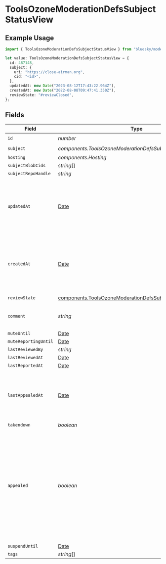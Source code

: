 # ToolsOzoneModerationDefsSubjectStatusView

## Example Usage

```typescript
import { ToolsOzoneModerationDefsSubjectStatusView } from "bluesky/models/components";

let value: ToolsOzoneModerationDefsSubjectStatusView = {
  id: 487148,
  subject: {
    uri: "https://close-airman.org",
    cid: "<id>",
  },
  updatedAt: new Date("2023-08-12T17:43:22.964Z"),
  createdAt: new Date("2022-08-08T09:47:41.350Z"),
  reviewState: "#reviewClosed",
};
```

## Fields

| Field                                                                                                                                                                   | Type                                                                                                                                                                    | Required                                                                                                                                                                | Description                                                                                                                                                             |
| ----------------------------------------------------------------------------------------------------------------------------------------------------------------------- | ----------------------------------------------------------------------------------------------------------------------------------------------------------------------- | ----------------------------------------------------------------------------------------------------------------------------------------------------------------------- | ----------------------------------------------------------------------------------------------------------------------------------------------------------------------- |
| `id`                                                                                                                                                                    | *number*                                                                                                                                                                | :heavy_check_mark:                                                                                                                                                      | N/A                                                                                                                                                                     |
| `subject`                                                                                                                                                               | *components.ToolsOzoneModerationDefsSubjectStatusViewSubject*                                                                                                           | :heavy_check_mark:                                                                                                                                                      | N/A                                                                                                                                                                     |
| `hosting`                                                                                                                                                               | *components.Hosting*                                                                                                                                                    | :heavy_minus_sign:                                                                                                                                                      | N/A                                                                                                                                                                     |
| `subjectBlobCids`                                                                                                                                                       | *string*[]                                                                                                                                                              | :heavy_minus_sign:                                                                                                                                                      | N/A                                                                                                                                                                     |
| `subjectRepoHandle`                                                                                                                                                     | *string*                                                                                                                                                                | :heavy_minus_sign:                                                                                                                                                      | N/A                                                                                                                                                                     |
| `updatedAt`                                                                                                                                                             | [Date](https://developer.mozilla.org/en-US/docs/Web/JavaScript/Reference/Global_Objects/Date)                                                                           | :heavy_check_mark:                                                                                                                                                      | Timestamp referencing when the last update was made to the moderation status of the subject                                                                             |
| `createdAt`                                                                                                                                                             | [Date](https://developer.mozilla.org/en-US/docs/Web/JavaScript/Reference/Global_Objects/Date)                                                                           | :heavy_check_mark:                                                                                                                                                      | Timestamp referencing the first moderation status impacting event was emitted on the subject                                                                            |
| `reviewState`                                                                                                                                                           | [components.ToolsOzoneModerationDefsSubjectReviewState](../../models/components/toolsozonemoderationdefssubjectreviewstate.md)                                          | :heavy_check_mark:                                                                                                                                                      | N/A                                                                                                                                                                     |
| `comment`                                                                                                                                                               | *string*                                                                                                                                                                | :heavy_minus_sign:                                                                                                                                                      | Sticky comment on the subject.                                                                                                                                          |
| `muteUntil`                                                                                                                                                             | [Date](https://developer.mozilla.org/en-US/docs/Web/JavaScript/Reference/Global_Objects/Date)                                                                           | :heavy_minus_sign:                                                                                                                                                      | N/A                                                                                                                                                                     |
| `muteReportingUntil`                                                                                                                                                    | [Date](https://developer.mozilla.org/en-US/docs/Web/JavaScript/Reference/Global_Objects/Date)                                                                           | :heavy_minus_sign:                                                                                                                                                      | N/A                                                                                                                                                                     |
| `lastReviewedBy`                                                                                                                                                        | *string*                                                                                                                                                                | :heavy_minus_sign:                                                                                                                                                      | N/A                                                                                                                                                                     |
| `lastReviewedAt`                                                                                                                                                        | [Date](https://developer.mozilla.org/en-US/docs/Web/JavaScript/Reference/Global_Objects/Date)                                                                           | :heavy_minus_sign:                                                                                                                                                      | N/A                                                                                                                                                                     |
| `lastReportedAt`                                                                                                                                                        | [Date](https://developer.mozilla.org/en-US/docs/Web/JavaScript/Reference/Global_Objects/Date)                                                                           | :heavy_minus_sign:                                                                                                                                                      | N/A                                                                                                                                                                     |
| `lastAppealedAt`                                                                                                                                                        | [Date](https://developer.mozilla.org/en-US/docs/Web/JavaScript/Reference/Global_Objects/Date)                                                                           | :heavy_minus_sign:                                                                                                                                                      | Timestamp referencing when the author of the subject appealed a moderation action                                                                                       |
| `takendown`                                                                                                                                                             | *boolean*                                                                                                                                                               | :heavy_minus_sign:                                                                                                                                                      | N/A                                                                                                                                                                     |
| `appealed`                                                                                                                                                              | *boolean*                                                                                                                                                               | :heavy_minus_sign:                                                                                                                                                      | True indicates that the a previously taken moderator action was appealed against, by the author of the content. False indicates last appeal was resolved by moderators. |
| `suspendUntil`                                                                                                                                                          | [Date](https://developer.mozilla.org/en-US/docs/Web/JavaScript/Reference/Global_Objects/Date)                                                                           | :heavy_minus_sign:                                                                                                                                                      | N/A                                                                                                                                                                     |
| `tags`                                                                                                                                                                  | *string*[]                                                                                                                                                              | :heavy_minus_sign:                                                                                                                                                      | N/A                                                                                                                                                                     |